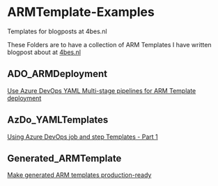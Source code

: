 # ARMTemplate-Examples
Templates for blogposts at 4bes.nl

These Folders are to have a collection of ARM Templates I have written blogpost about at [4bes.nl](https://4bes.nl)

## ADO_ARMDeployment

[Use Azure DevOps YAML Multi-stage pipelines for ARM Template deployment](https://4bes.nl/2019/05/12/use-azure-devops-yaml-multi-stage-pipelines-for-arm-template-deployment)

## AzDo_YAMLTemplates

[Using Azure DevOps job and step Templates - Part 1]( https://4bes.nl/2019/07/31/using-azure-devops-job-and-step-templates-part-1)

## Generated_ARMTemplate

[Make generated ARM templates production-ready]( https://4bes.nl/2019/05/09/make-generated-arm-templates-production-ready)